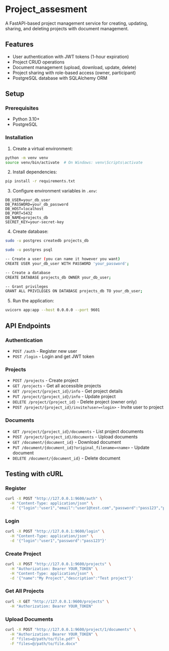 # Project_assesment


A FastAPI-based project management service for creating, updating, sharing, and deleting projects with document management.

## Features

- User authentication with JWT tokens (1-hour expiration)
- Project CRUD operations
- Document management (upload, download, update, delete)
- Project sharing with role-based access (owner, participant)
- PostgreSQL database with SQLAlchemy ORM

## Setup

### Prerequisites
- Python 3.10+
- PostgreSQL

### Installation

1. Create a virtual environment:
```bash
python -m venv venv
source venv/bin/activate  # On Windows: venv\Scripts\activate
```

2. Install dependencies:
```bash
pip install -r requirements.txt
```

3. Configure environment variables in `.env`:
```
DB_USER=your_db_user
DB_PASSWORD=your_db_password
DB_HOST=localhost
DB_PORT=5432
DB_NAME=projects_db
SECRET_KEY=your-secret-key
```

4. Create database:
```bash
sudo -u postgres createdb projects_db

sudo -u postgres psql

-- Create a user (you can name it however you want)
CREATE USER your_db_user WITH PASSWORD 'your_password';

-- Create a database
CREATE DATABASE projects_db OWNER your_db_user;

-- Grant privileges
GRANT ALL PRIVILEGES ON DATABASE projects_db TO your_db_user;
```

5. Run the application:
```bash
uvicorn app:app --host 0.0.0.0 --port 9601
```

## API Endpoints

### Authentication
- `POST /auth` - Register new user
- `POST /login` - Login and get JWT token

### Projects
- `POST /projects` - Create project
- `GET /projects` - Get all accessible projects
- `GET /project/{project_id}/info` - Get project details
- `PUT /project/{project_id}/info` - Update project
- `DELETE /project/{project_id}` - Delete project (owner only)
- `POST /project/{project_id}/invite?user=<login>` - Invite user to project

### Documents
- `GET /project/{project_id}/documents` - List project documents
- `POST /project/{project_id}/documents` - Upload documents
- `GET /document/{document_id}` - Download document
- `PUT /document/{document_id}?original_filename=<name>` - Update document
- `DELETE /document/{document_id}` - Delete document

## Testing with cURL

### Register
```bash
curl -X POST "http://127.0.0.1:9600/auth" \
  -H "Content-Type: application/json" \
  -d '{"login":"user1","email":"user1@test.com","password":"pass123","password_repeat":"pass123"}'
```

### Login
```bash
curl -X POST "http://127.0.0.1:9600/login" \
  -H "Content-Type: application/json" \
  -d '{"login":"user1","password":"pass123"}'
```

### Create Project
```bash
curl -X POST "http://127.0.0.1:9600/projects" \
  -H "Authorization: Bearer YOUR_TOKEN" \
  -H "Content-Type: application/json" \
  -d '{"name":"My Project","description":"Test project"}'
```

### Get All Projects
```bash
curl -X GET "http://127.0.0.1:9600/projects" \
  -H "Authorization: Bearer YOUR_TOKEN"
```

### Upload Documents
```bash
curl -X POST "http://127.0.0.1:9600/project/1/documents" \
  -H "Authorization: Bearer YOUR_TOKEN" \
  -F "files=@/path/to/file.pdf" \
  -F "files=@/path/to/file.docx"
```
